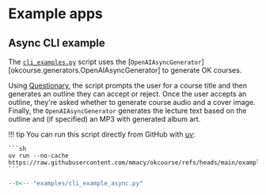 # Example apps

## Async CLI example

The [`cli_examples.py`](https://github.com/mmacy/okcourse/blob/674213e7b6a3396bbb221fc68c395c0bc7fa35bc/examples/cli_example_async.py) script uses the [`OpenAIAsyncGenerator`][okcourse.generators.OpenAIAsyncGenerator] to generate OK courses.

Using [Questionary](https://questionary.readthedocs.io/), the script prompts the user for a course title and then generates an outline they can accept or reject. Once the user accepts an outline, they're asked whether to generate course audio and a cover image. Finally, the `OpenAIAsyncGenerator` generates the lecture text based on the outline and (if specified) an MP3 with generated album art.

!!! tip
    You can run this script directly from GitHub with [uv](https://docs.astral.sh/uv/guides/scripts/):

    ```sh
    uv run --no-cache https://raw.githubusercontent.com/mmacy/okcourse/refs/heads/main/examples/cli_example_async.py
    ```

```python title="cli_example_async.py"
--8<-- "examples/cli_example_async.py"
```
